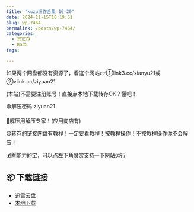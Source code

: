 ```yaml
---
title: "kuzu旧作合集 16-20"
date: 2024-11-15T18:19:51
slug: wp-7464
permalink: /posts/wp-7464/
categories:
  - 其它📺
  - BG📺
tags:

---
```


如果两个网盘都没有资源了，看这个网站👉①link3.cc/xianyu21或②vlink.cc/ziyuan21

(本站)不需要注册账号！直接点本地下载转存OK？懂吧！

🟢解压密码:ziyuan21

🔵解压用解压专家！(应用商店有)

🟡转存的链接网盘有教程！一定要看教程！按教程操作！不按教程操作你不会解压！

💰🈶能力的宝，可以点左下角赞赏支持一下网站运行

## 📦 下载链接
- [迅雷云盘](https://blziyuan21.com/pay-download/7464?key=250e362a92&down_id=0)
- [本地下载](https://blziyuan21.com/pay-download/7464?key=250e362a92&down_id=1)

